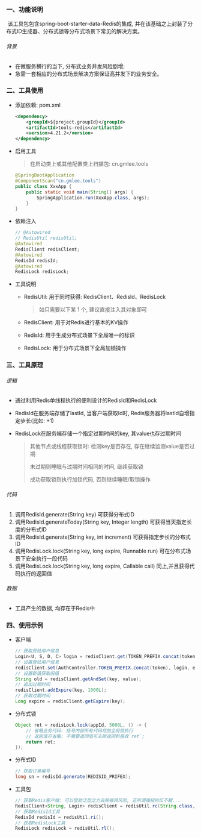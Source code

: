 ### 一、功能说明

​		该工具包包含spring-boot-starter-data-Redis的集成, 并在该基础之上封装了分布式ID生成器、分布式锁等分布式场景下常见的解决方案。

###### 背景

- 在微服务横行的当下, 分布式业务并发风险剧增; 
- 急需一套相应的分布式场景解决方案保证高并发下的业务安全。



### 二、工具使用

- 添加依赖: pom.xml

  ```xml
  <dependency>
      <groupId>${project.groupId}</groupId>
      <artifactId>tools-redis</artifactId>
      <version>4.21.2</version>
  </dependency>
  ```

- 启用工具

  > 在启动类上或其他配置类上扫描包: cn.gmlee.tools

  ```java
  @SpringBootApplication
  @ComponentScan("cn.gmlee.tools")
  public class XxxApp {
      public static void main(String[] args) {
          SpringApplication.run(XxxApp.class, args);
      }
  }
  ```


- 依赖注入

  ```java
  // @Autowired
  // RedisUtil redisUtil;
  @Autowired
  RedisClient redisClient;
  @Autowired
  RedisId redisId;
  @Autowired
  RedisLock redisLock;
  ```

- 工具说明


  - RedisUtil: 用于同时获得: RedisClient、RedisId、RedisLock

    > 如只需要以下某 1 个, 建议直接注入其对象即可

  - RedisClient: 用于对Redis进行基本的KV操作

  - RedisId: 用于生成分布式场景下全局唯一的标识

  - RedisLock: 用于分布式场景下全局加锁操作



### 三、工具原理

###### 逻辑

- 通过利用Redis单线程执行的便利设计的RedisId和RedisLock

- RedisId在服务端存储了lastId, 当客户端获取Id时, Redis服务器将lastId自增指定步长(比如: +1)

- RedisLock在服务端存储一个指定过期时间的key, 其value也存过期时间

  > 其他节点或线程获取锁时: 检测key是否存在, 存在继续监测value是否过期
  >
  > 未过期则睡眠与过期时间相同的时间, 继续获取锁
  >
  > 成功获取锁则执行加锁代码, 否则继续睡眠/取锁操作



###### 代码

1. 调用RedisId.generate(String key) 可获得分布式ID
2. 调用RedisId.generateToday(String key, Integer length) 可获得当天指定长度的分布式ID
3. 调用RedisId.generate(String key, int increment) 可获得指定步长的分布式ID
4. 调用RedisLock.lock(String key, long expire, Runnable run) 可在分布式场景下安全执行一段代码
5. 调用RedisLock.lock(String key, long expire, Callable<V> call) 同上,并且获得代码执行的返回值



###### 数据

- 工具产生的数据, 均存在于Redis中





### 四、使用示例

- 客户端

  ```java
  // 获取登陆用户信息
  Login<U, S, D, C> login = redisClient.get(TOKEN_PREFIX.concat(token));
  // 设置登陆用户信息
  redisClient.set(AuthController.TOKEN_PREFIX.concat(token), login, expireSecond);
  // 设置新值获取旧值
  String old = redisClient.getAndSet(key, value);
  // 追加过期时间
  redisClient.addExpire(key, 1000L);
  // 获取过期时间
  Long expire = redisClient.getExpire(key);
  ```
  
- 分布式锁

  ```java
  Object ret = redisLock.lock(appId, 5000L, () -> {
      // 省略业务代码: 括号内部所有代码将加全局锁执行
      // 返回值可省略: 不需要返回值可去除返回和接收`ret`;
      return ret;
  });
  ```

- 分布式ID

  ```java
  // 获取订单编号
  long sn = redisId.generate(REDISID_PRIFEX);
  ```
  
- 工具包

  ```java
  // 获取Redis客户端: 可以借助泛型之力去除强转风险, 正所谓强扭的瓜不甜...
  RedisClient<String, Login> redisClient = redisUtil.rc(String.class, Login.class);
  // 获取RedisId工具
  RedisId redisId = redisUtil.ri();
  // 获取RedisLock工具
  RedisLock redisLock = redisUtil.rl();
  ```

  
